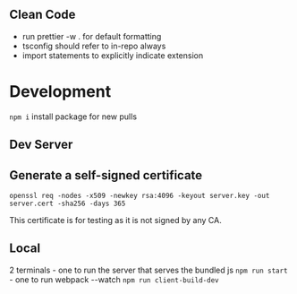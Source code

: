 ## Clean Code

- run prettier -w . for default formatting
- tsconfig should refer to in-repo always
- import statements to explicitly indicate extension

# Development

`npm i` install package for new pulls

## Dev Server

## Generate a self-signed certificate

`openssl req -nodes -x509 -newkey rsa:4096 -keyout server.key -out server.cert -sha256 -days 365`

This certificate is for testing as it is not signed by any CA.

## Local

2 terminals - one to run the server that serves the bundled js `npm run start` - one to run webpack --watch `npm run client-build-dev`
